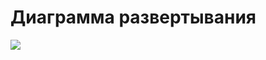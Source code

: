 # Диаграмма развертывания
![](https://github.com/SvetaReznichenko-650503/OnlineLibrary/blob/master/docs/System%20project/Deployment/Deployment%20Diagram.jpg)
